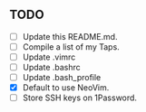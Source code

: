 TODO
-----
* [ ] Update this README.md.
* [ ] Compile a list of my Taps.
* [ ] Update .vimrc
* [ ] Update .bashrc
* [ ] Update .bash_profile
* [x] Default to use NeoVim.
* [ ] Store SSH keys on 1Password.
